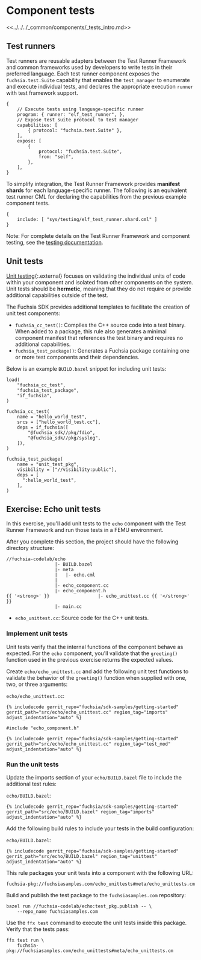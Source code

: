 # Component tests

<<../../../_common/components/_tests_intro.md>>

## Test runners

Test runners are reusable adapters between the Test Runner Framework and common
frameworks used by developers to write tests in their preferred language.
Each test runner component exposes the `fuchsia.test.Suite` capability that
enables the `test_manager` to enumerate and execute individual tests, and
declares the appropriate execution `runner` with test framework support.

```json5
{
    // Execute tests using language-specific runner
    program: { runner: "elf_test_runner", },
    // Expose test suite protocol to test manager
    capabilities: [
        { protocol: "fuchsia.test.Suite" },
    ],
    expose: [
        {
            protocol: "fuchsia.test.Suite",
            from: "self",
        },
    ],
}
```

To simplify integration, the Test Runner Framework provides **manifest shards**
for each language-specific runner. The following is an equivalent test runner
CML for declaring the capabilities from the previous example component tests.

```json5
{
    include: [ "sys/testing/elf_test_runner.shard.cml" ]
}
```

Note: For complete details on the Test Runner Framework and component testing,
see the
[testing documentation](/docs/development/testing/components/test_runner_framework.md).

## Unit tests

[Unit testing](https://en.wikipedia.org/wiki/Unit_testing){:.external} focuses
on validating the individual units of code within your component and isolated
from other components on the system. Unit tests should be **hermetic**, meaning
that they do not require or provide additional capabilities outside of the test.

The Fuchsia SDK provides additional templates to facilitate the creation of
unit test components:

* `fuchsia_cc_test()`: Compiles the C++ source code into a test binary. When
  added to a package, this rule also generates a minimal component manifest that
  references the test binary and requires no additional capabilities.
* `fuchsia_test_package()`: Generates a Fuchsia package containing one or more
  test components and their dependencies.

Below is an example `BUILD.bazel` snippet for including unit tests:

```bazel
load(
    "fuchsia_cc_test",
    "fuchsia_test_package",
    "if_fuchsia",
)

fuchsia_cc_test(
    name = "hello_world_test",
    srcs = ["hello_world_test.cc"],
    deps = if_fuchsia([
        "@fuchsia_sdk//pkg/fdio",
        "@fuchsia_sdk//pkg/syslog",
    ]),
)

fuchsia_test_package(
    name = "unit_test_pkg",
    visibility = ["//visibility:public"],
    deps = [
      ":hello_world_test",
    ],
)
```

## Exercise: Echo unit tests

In this exercise, you'll add unit tests to the `echo` component with the
Test Runner Framework and run those tests in a FEMU environment.

After you complete this section, the project should have the following directory
structure:

```none {:.devsite-disable-click-to-copy}
//fuchsia-codelab/echo
                  |- BUILD.bazel
                  |- meta
                  |   |- echo.cml
                  |
                  |- echo_component.cc
                  |- echo_component.h
{{ '<strong>' }}                  |- echo_unittest.cc {{ '</strong>' }}
                  |- main.cc
```

* `echo_unittest.cc`: Source code for the C++ unit tests.

### Implement unit tests

Unit tests verify that the internal functions of the component behave as
expected. For the `echo` component, you'll validate that the `greeting()`
function used in the previous exercise returns the expected values.

Create `echo/echo_unittest.cc` and add the following unit test functions to
validate the behavior of the `greeting()` function when supplied with one, two,
or three arguments:

`echo/echo_unittest.cc`:

```
{% includecode gerrit_repo="fuchsia/sdk-samples/getting-started" gerrit_path="src/echo/echo_unittest.cc" region_tag="imports" adjust_indentation="auto" %}

#include "echo_component.h"

{% includecode gerrit_repo="fuchsia/sdk-samples/getting-started" gerrit_path="src/echo/echo_unittest.cc" region_tag="test_mod" adjust_indentation="auto" %}
```

### Run the unit tests

Update the imports section of your `echo/BUILD.bazel` file to include the
additional test rules:

`echo/BUILD.bazel`:

```bazel
{% includecode gerrit_repo="fuchsia/sdk-samples/getting-started" gerrit_path="src/echo/BUILD.bazel" region_tag="imports" adjust_indentation="auto" %}
```

Add the following build rules to include your tests in the build configuration:

`echo/BUILD.bazel`:

```bazel
{% includecode gerrit_repo="fuchsia/sdk-samples/getting-started" gerrit_path="src/echo/BUILD.bazel" region_tag="unittest" adjust_indentation="auto" %}
```

This rule packages your unit tests into a component with the following URL:

```none {:.devsite-disable-click-to-copy}
fuchsia-pkg://fuchsiasamples.com/echo_unittests#meta/echo_unittests.cm
```

Build and publish the test package to the `fuchsiasamples.com` repository:

```posix-terminal
bazel run //fuchsia-codelab/echo:test_pkg.publish -- \
    --repo_name fuchsiasamples.com
```

Use the `ffx test` command to execute the unit tests inside this package.
Verify that the tests pass:

```posix-terminal
ffx test run \
    fuchsia-pkg://fuchsiasamples.com/echo_unittests#meta/echo_unittests.cm
```
